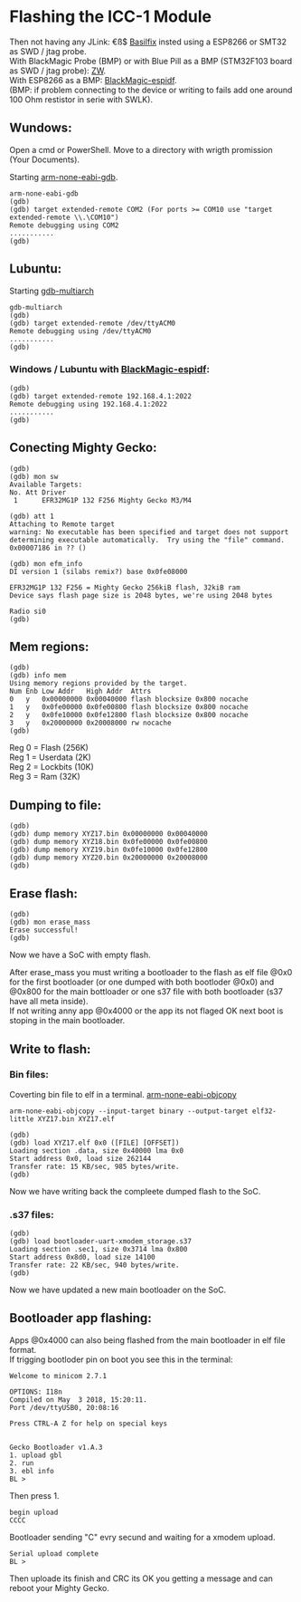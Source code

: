 # Flashing the ICC-1 Module  
  
Then not having any JLink: €ß$ [Basilfix](https://github.com/basilfx/TRADFRI-Hacking#pinout) insted using a ESP8266 or SMT32 as SWD / jtag probe.  
With BlackMagic Probe (BMP) or 
with  Blue Pill as a BMP (STM32F103 board as SWD / jtag probe): [ZW](https://github.com/zw/TRADFRI-Hacking/tree/master/hacks/L1527).  
With ESP8266 as a BMP: [BlackMagic-espidf](https://github.com/MattWestb/blackmagic-espidf).  
(BMP: if problem connecting to the device or writing to fails add one around 100 Ohm restistor in serie with SWLK). 

## Wundows:
Open a cmd or PowerShell.
Move to a directory with wrigth promission (Your Documents).

Starting [arm-none-eabi-gdb](https://developer.arm.com/tools-and-software/open-source-software/developer-tools/gnu-toolchain/gnu-rm/downloads).

```
arm-none-eabi-gdb
(gdb)  
(gdb) target extended-remote COM2 (For ports >= COM10 use "target extended-remote \\.\COM10")  
Remote debugging using COM2  
...........  
(gdb)  
```

## Lubuntu:

Starting [gdb-multiarch](https://packages.ubuntu.com/focal/gdb-multiarch)  
```
gdb-multiarch
(gdb)  
(gdb) target extended-remote /dev/ttyACM0  
Remote debugging using /dev/ttyACM0  
...........  
(gdb)  
```

### Windows / Lubuntu with [BlackMagic-espidf](https://github.com/MattWestb/blackmagic-espidf):  
```
(gdb)  
(gdb) target extended-remote 192.168.4.1:2022  
Remote debugging using 192.168.4.1:2022  
...........  
(gdb)  
```

## Conecting Mighty Gecko:  
```
(gdb)  
(gdb) mon sw  
Available Targets:  
No. Att Driver  
 1      EFR32MG1P 132 F256 Mighty Gecko M3/M4  

(gdb) att 1  
Attaching to Remote target  
warning: No executable has been specified and target does not support  
determining executable automatically.  Try using the "file" command.  
0x00007186 in ?? ()  
  
(gdb) mon efm_info  
DI version 1 (silabs remix?) base 0x0fe08000  

EFR32MG1P 132 F256 = Mighty Gecko 256kiB flash, 32kiB ram  
Device says flash page size is 2048 bytes, we're using 2048 bytes  
  
Radio si0  
(gdb)  
```  

## Mem regions:
```
(gdb)  
(gdb) info mem  
Using memory regions provided by the target.  
Num Enb Low Addr   High Addr  Attrs  
0   y   0x00000000 0x00040000 flash blocksize 0x800 nocache  
1   y   0x0fe00000 0x0fe00800 flash blocksize 0x800 nocache  
2   y   0x0fe10000 0x0fe12800 flash blocksize 0x800 nocache  
3   y   0x20000000 0x20008000 rw nocache  
(gdb)  
```

Reg 0 = Flash (256K)  
Reg 1 = Userdata (2K)  
Reg 2 = Lockbits (10K)  
Reg 3 = Ram (32K)  


## Dumping to file:
```
(gdb)  
(gdb) dump memory XYZ17.bin 0x00000000 0x00040000   
(gdb) dump memory XYZ18.bin 0x0fe00000 0x0fe00800  
(gdb) dump memory XYZ19.bin 0x0fe10000 0x0fe12800  
(gdb) dump memory XYZ20.bin 0x20000000 0x20008000  
(gdb)  
 ```

## Erase flash:  
```
(gdb)  
(gdb) mon erase_mass  
Erase successful!  
(gdb)  
```

Now we have a SoC with empty flash.  

After erase_mass you must writing a bootloader to the flash as elf file @0x0 for the first bootloader (or one dumped with both bootloder @0x0) and @0x800 for the main bottloader or one s37 file with both bootloader (s37 have all meta inside).  
If not writing anny app @0x4000 or the app its not flaged OK next boot is stoping in the main bootloader.  
  
  
## Write to flash: 

### Bin files: 

Coverting bin file to elf in a terminal.
[arm-none-eabi-objcopy](https://developer.arm.com/tools-and-software/open-source-software/developer-tools/gnu-toolchain/gnu-rm/downloads)
```
arm-none-eabi-objcopy --input-target binary --output-target elf32-little XYZ17.bin XYZ17.elf  
```

```
(gdb)  
(gdb) load XYZ17.elf 0x0 ([FILE] [OFFSET])  
Loading section .data, size 0x40000 lma 0x0
Start address 0x0, load size 262144
Transfer rate: 15 KB/sec, 985 bytes/write. 
(gdb)  
 ```
 
 Now we have writing back the compleete dumped flash to the SoC.  
 
 
### .s37 files:  
  ```
(gdb)  
(gdb) load bootloader-uart-xmodem_storage.s37  
Loading section .sec1, size 0x3714 lma 0x800  
Start address 0x8d0, load size 14100  
Transfer rate: 22 KB/sec, 940 bytes/write.   
(gdb)  
```

Now we have updated a new main bootloader on the SoC.  

## Bootloader app flashing:  

Apps @0x4000 can also being flashed from the main bootloader in elf file format.  
If trigging bootloder pin on boot you see this in the terminal:  
  ```
Welcome to minicom 2.7.1                                                               
                                                                                       
OPTIONS: I18n                                                                          
Compiled on May  3 2018, 15:20:11.                                                     
Port /dev/ttyUSB0, 20:08:16                                                            
                                                                                       
Press CTRL-A Z for help on special keys                                                
                                                                                       
                                                                                       
Gecko Bootloader v1.A.3                                                                
1. upload gbl                                                                          
2. run                                                                                 
3. ebl info                                                                            
BL >                           
  ```
Then press 1.  
```
begin upload                                                                            
CCCC  
```
Bootloader sending "C" evry secund and waiting for a xmodem upload.  
```
Serial upload complete  
BL >   
```
Then uploade its finish and CRC its OK you getting a message and can reboot your Mighty Gecko.  
  

